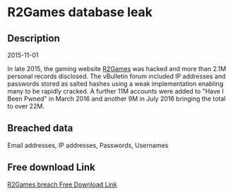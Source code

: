 # R2Games database leak

## Description

2015-11-01

In late 2015, the gaming website <a href="https://www.r2games.com" target="_blank" rel="noopener">R2Games</a> was hacked and more than 2.1M personal records disclosed. The vBulletin forum included IP addresses and passwords stored as salted hashes using a weak implementation enabling many to be rapidly cracked. A further 11M accounts were added to "Have I Been Pwned" in March 2016 and another 9M in July 2016 bringing the total to over 22M.

## Breached data

Email addresses, IP addresses, Passwords, Usernames

## Free download Link

[R2Games breach Free Download Link](https://link-to.net/1229997/862.642737899335/dynamic/?r=aHR0cHM6Ly93d3cubWVkaWFmaXJlLmNvbS92aWV3LzBjTkJHRU9JWE1Dd1JtNy9yMmdhbWVzLmNvbS9maWxl)